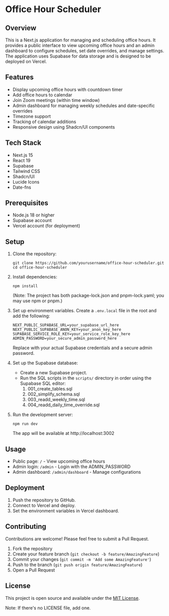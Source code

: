 # Office Hour Scheduler


## Overview

This is a Next.js application for managing and scheduling office hours. It provides a public interface to view upcoming office hours and an admin dashboard to configure schedules, set date overrides, and manage settings. The application uses Supabase for data storage and is designed to be deployed on Vercel.

## Features

- Display upcoming office hours with countdown timer
- Add office hours to calendar
- Join Zoom meetings (within time window)
- Admin dashboard for managing weekly schedules and date-specific overrides
- Timezone support
- Tracking of calendar additions
- Responsive design using Shadcn/UI components

## Tech Stack

- Next.js 15
- React 19
- Supabase
- Tailwind CSS
- Shadcn/UI
- Lucide Icons
- Date-fns

## Prerequisites

- Node.js 18 or higher
- Supabase account
- Vercel account (for deployment)

## Setup

1. Clone the repository:
   ```
   git clone https://github.com/yourusername/office-hour-scheduler.git
   cd office-hour-scheduler
   ```

2. Install dependencies:
   ```
   npm install
   ```
   (Note: The project has both package-lock.json and pnpm-lock.yaml; you may use npm or pnpm.)

3. Set up environment variables. Create a `.env.local` file in the root and add the following:
   ```
   NEXT_PUBLIC_SUPABASE_URL=your_supabase_url_here
   NEXT_PUBLIC_SUPABASE_ANON_KEY=your_anon_key_here
   SUPABASE_SERVICE_ROLE_KEY=your_service_role_key_here
   ADMIN_PASSWORD=your_secure_admin_password_here
   ```
   Replace with your actual Supabase credentials and a secure admin password.

4. Set up the Supabase database:
   - Create a new Supabase project.
   - Run the SQL scripts in the `scripts/` directory in order using the Supabase SQL editor:
     1. 001_create_tables.sql
     2. 002_simplify_schema.sql
     3. 003_readd_weekly_time.sql
     4. 004_readd_daily_time_override.sql

5. Run the development server:
   ```
   npm run dev
   ```
   The app will be available at http://localhost:3002

## Usage

- Public page: `/` - View upcoming office hours
- Admin login: `/admin` - Login with the ADMIN_PASSWORD
- Admin dashboard: `/admin/dashboard` - Manage configurations

## Deployment

1. Push the repository to GitHub.
2. Connect to Vercel and deploy.
3. Set the environment variables in Vercel dashboard.

## Contributing

Contributions are welcome! Please feel free to submit a Pull Request.

1. Fork the repository
2. Create your feature branch (`git checkout -b feature/AmazingFeature`)
3. Commit your changes (`git commit -m 'Add some AmazingFeature'`)
4. Push to the branch (`git push origin feature/AmazingFeature`)
5. Open a Pull Request

## License

This project is open source and available under the [MIT License](LICENSE).

Note: If there's no LICENSE file, add one.
